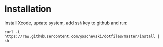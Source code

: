 # Installation

Install Xcode, update system, add ssh key to github and run:

```
curl -L https://raw.githubusercontent.com/goschevski/dotfiles/master/install | sh
```
